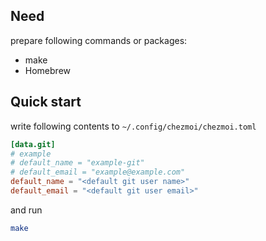 ## Need
prepare following commands or packages:

- make
- Homebrew

## Quick start

write following contents to `~/.config/chezmoi/chezmoi.toml`

```toml
[data.git]
# example
# default_name = "example-git"
# default_email = "example@example.com"
default_name = "<default git user name>"
default_email = "<default git user email>"
```

and run

```bash
make
```
